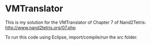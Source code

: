 # VMTranslator

This is my solution for the VMTranslator of Chapter 7 of Nand2Tetris:
http://www.nand2tetris.org/07.php

To run this code using Eclipse, import/compile/run the src folder.
